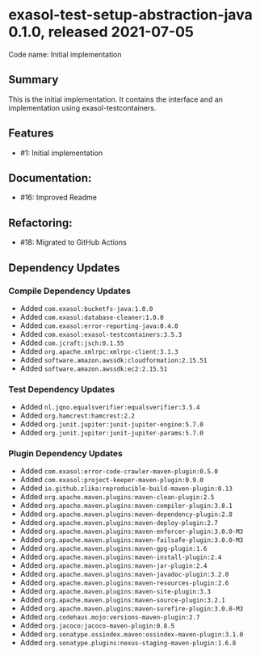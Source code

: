 # exasol-test-setup-abstraction-java 0.1.0, released 2021-07-05

Code name: Initial implementation

## Summary

This is the initial implementation. It contains the interface and an implementation using exasol-testcontainers.

## Features

* #1: Initial implementation

## Documentation:

* #16: Improved Readme

## Refactoring:

* #18: Migrated to GitHub Actions

## Dependency Updates

### Compile Dependency Updates

* Added `com.exasol:bucketfs-java:1.0.0`
* Added `com.exasol:database-cleaner:1.0.0`
* Added `com.exasol:error-reporting-java:0.4.0`
* Added `com.exasol:exasol-testcontainers:3.5.3`
* Added `com.jcraft:jsch:0.1.55`
* Added `org.apache.xmlrpc:xmlrpc-client:3.1.3`
* Added `software.amazon.awssdk:cloudformation:2.15.51`
* Added `software.amazon.awssdk:ec2:2.15.51`

### Test Dependency Updates

* Added `nl.jqno.equalsverifier:equalsverifier:3.5.4`
* Added `org.hamcrest:hamcrest:2.2`
* Added `org.junit.jupiter:junit-jupiter-engine:5.7.0`
* Added `org.junit.jupiter:junit-jupiter-params:5.7.0`

### Plugin Dependency Updates

* Added `com.exasol:error-code-crawler-maven-plugin:0.5.0`
* Added `com.exasol:project-keeper-maven-plugin:0.9.0`
* Added `io.github.zlika:reproducible-build-maven-plugin:0.13`
* Added `org.apache.maven.plugins:maven-clean-plugin:2.5`
* Added `org.apache.maven.plugins:maven-compiler-plugin:3.8.1`
* Added `org.apache.maven.plugins:maven-dependency-plugin:2.8`
* Added `org.apache.maven.plugins:maven-deploy-plugin:2.7`
* Added `org.apache.maven.plugins:maven-enforcer-plugin:3.0.0-M3`
* Added `org.apache.maven.plugins:maven-failsafe-plugin:3.0.0-M3`
* Added `org.apache.maven.plugins:maven-gpg-plugin:1.6`
* Added `org.apache.maven.plugins:maven-install-plugin:2.4`
* Added `org.apache.maven.plugins:maven-jar-plugin:2.4`
* Added `org.apache.maven.plugins:maven-javadoc-plugin:3.2.0`
* Added `org.apache.maven.plugins:maven-resources-plugin:2.6`
* Added `org.apache.maven.plugins:maven-site-plugin:3.3`
* Added `org.apache.maven.plugins:maven-source-plugin:3.2.1`
* Added `org.apache.maven.plugins:maven-surefire-plugin:3.0.0-M3`
* Added `org.codehaus.mojo:versions-maven-plugin:2.7`
* Added `org.jacoco:jacoco-maven-plugin:0.8.5`
* Added `org.sonatype.ossindex.maven:ossindex-maven-plugin:3.1.0`
* Added `org.sonatype.plugins:nexus-staging-maven-plugin:1.6.8`
